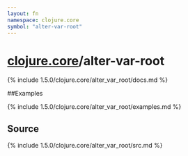 ```yaml
---
layout: fn
namespace: clojure.core
symbol: "alter-var-root"
---
```


# [clojure.core](../)/alter-var-root

{% include 1.5.0/clojure.core/alter_var_root/docs.md %}

##Examples

{% include 1.5.0/clojure.core/alter_var_root/examples.md %}
## Source
{% include 1.5.0/clojure.core/alter_var_root/src.md %}

